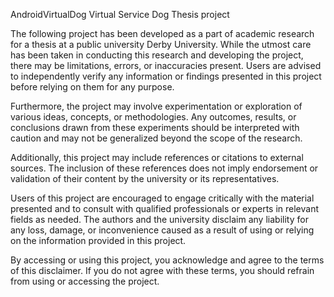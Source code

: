 AndroidVirtualDog
Virtual Service Dog Thesis project

The following project has been developed as a part of academic research for a thesis at a public university Derby University. While the utmost care has been taken in conducting this research and developing the project, there may be limitations, errors, or inaccuracies present. Users are advised to independently verify any information or findings presented in this project before relying on them for any purpose.

Furthermore, the project may involve experimentation or exploration of various ideas, concepts, or methodologies. Any outcomes, results, or conclusions drawn from these experiments should be interpreted with caution and may not be generalized beyond the scope of the research.

Additionally, this project may include references or citations to external sources. The inclusion of these references does not imply endorsement or validation of their content by the university or its representatives.

Users of this project are encouraged to engage critically with the material presented and to consult with qualified professionals or experts in relevant fields as needed. The authors and the university disclaim any liability for any loss, damage, or inconvenience caused as a result of using or relying on the information provided in this project.

By accessing or using this project, you acknowledge and agree to the terms of this disclaimer. If you do not agree with these terms, you should refrain from using or accessing the project.
